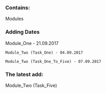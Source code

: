 ### Contains:
Modules


### Adding Dates
Module_One - 21.09.2017
```
Module_Two (Task_One) - 04.09.2017

Module_Two (Task_One_To_Five) - 07.09.2017
```


### The latest add:
Module_Two (Task_Five)
